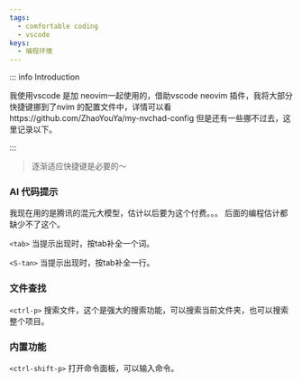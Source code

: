 ```yaml
---
tags:
  - comfortable coding
  - vscode
keys:
  - 编程环境
---
```


::: info Introduction

我使用vscode 是加 neovim一起使用的，借助vscode neovim 插件，我将大部分快捷键挪到了nvim 的配置文件中，详情可以看https://github.com/ZhaoYouYa/my-nvchad-config 但是还有一些挪不过去，这里记录以下。

:::


> 逐渐适应快捷键是必要的～




### AI 代码提示

我现在用的是腾讯的混元大模型，估计以后要为这个付费。。。 后面的编程估计都缺少不了这个。 

`<tab>` 当提示出现时，按tab补全一个词。

`<S-tan>` 当提示出现时，按tab补全一行。


### 文件查找

`<ctrl-p>` 搜索文件，这个是强大的搜索功能，可以搜索当前文件夹，也可以搜索整个项目。

### 内置功能

`<ctrl-shift-p>` 打开命令面板，可以输入命令。